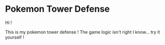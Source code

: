 # Pokemon Tower Defense

Hi ! 

This is my pokemon tower defense ! The game logic isn't right I know... try it yourself !

